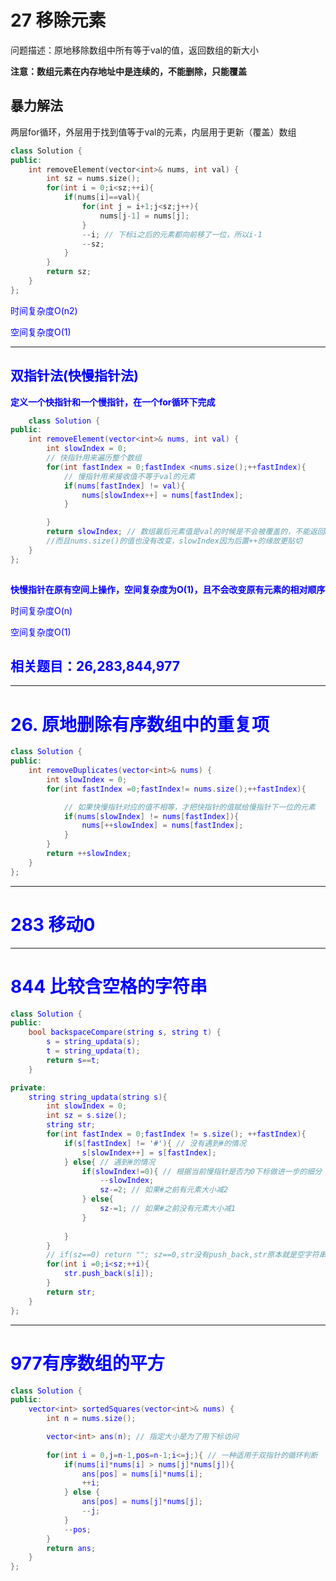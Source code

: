 # 27 移除元素
问题描述：原地移除数组中所有等于val的值，返回数组的新大小

**注意：数组元素在内存地址中是连续的，不能删除，只能覆盖**

## 暴力解法
两层for循环，外层用于找到值等于val的元素，内层用于更新（覆盖）数组
```cpp
class Solution {
public:
    int removeElement(vector<int>& nums, int val) {
        int sz = nums.size();
        for(int i = 0;i<sz;++i){
            if(nums[i]==val){
                for(int j = i+1;j<sz;j++){
                    nums[j-1] = nums[j];
                }
                --i; // 下标i之后的元素都向前移了一位，所以i-1
                --sz; 
            }
        }
        return sz;
    }
};
```
<font color = blue>时间复杂度O(n2)<font>
    
<font color = blue>空间复杂度O(1)<font>

---
    
## 双指针法(快慢指针法)
**定义一个快指针和一个慢指针，在一个for循环下完成**
```cpp
    class Solution {
public:
    int removeElement(vector<int>& nums, int val) {
        int slowIndex = 0;
        // 快指针用来遍历整个数组
        for(int fastIndex = 0;fastIndex <nums.size();++fastIndex){ 
            // 慢指针用来接收值不等于val的元素
            if(nums[fastIndex] != val){
                nums[slowIndex++] = nums[fastIndex];
            }

        }
        return slowIndex; // 数组最后元素值是val的时候是不会被覆盖的，不能返回nums.size(),
        //而且nums.size()的值也没有改变，slowIndex因为后置++的缘故更贴切
    }
};
                                                                   
```
**快慢指针在原有空间上操作，空间复杂度为O(1)，且不会改变原有元素的相对顺序**                                                    
                                                                   
<font color = blue>时间复杂度O(n)<font>
    
<font color = blue>空间复杂度O(1)<font>                                                                  


## 相关题目：26,283,844,977
---
# 26. 原地删除有序数组中的重复项
```cpp
class Solution {
public:
    int removeDuplicates(vector<int>& nums) {
        int slowIndex = 0;
        for(int fastIndex =0;fastIndex!= nums.size();++fastIndex){

            // 如果快慢指针对应的值不相等，才把快指针的值赋给慢指针下一位的元素
            if(nums[slowIndex] != nums[fastIndex]){ 
                nums[++slowIndex] = nums[fastIndex];
            }
        }
        return ++slowIndex;
    }
};
```
---

# 283 移动0
---

# 844 比较含空格的字符串
```cpp
class Solution {
public:
    bool backspaceCompare(string s, string t) {
        s = string_updata(s);
        t = string_updata(t);
        return s==t;
    }

private:
    string string_updata(string s){
        int slowIndex = 0;
        int sz = s.size();
        string str;
        for(int fastIndex = 0;fastIndex != s.size(); ++fastIndex){
            if(s[fastIndex] != '#'){ // 没有遇到#的情况
                s[slowIndex++] = s[fastIndex];
            } else{ // 遇到#的情况
                if(slowIndex!=0){ // 根据当前慢指针是否为0下标做进一步的细分
                    --slowIndex;
                    sz-=2; // 如果#之前有元素大小减2
                } else{
                    sz-=1; // 如果#之前没有元素大小减1
                }
                
            }
        }
        // if(sz==0) return ""; sz==0,str没有push_back,str原本就是空字符串，不需要这一步
        for(int i =0;i<sz;++i){
            str.push_back(s[i]);
        }
        return str;
    }
};
```
---

# 977有序数组的平方
```cpp
class Solution {
public:
    vector<int> sortedSquares(vector<int>& nums) {
        int n = nums.size();

        vector<int> ans(n); // 指定大小是为了用下标访问
        
        for(int i = 0,j=n-1,pos=n-1;i<=j;){ // 一种适用于双指针的循环判断
            if(nums[i]*nums[i] > nums[j]*nums[j]){ 
                ans[pos] = nums[i]*nums[i];
                ++i;
            } else {
                ans[pos] = nums[j]*nums[j];
                --j;
            }
            --pos;
        }
        return ans;
    }
};
```


```python

```
